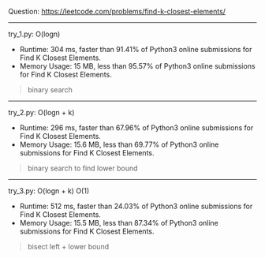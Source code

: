 Question: https://leetcode.com/problems/find-k-closest-elements/

---

try_1.py: O(logn)
* Runtime: 304 ms, faster than 91.41% of Python3 online submissions for Find K Closest Elements.
* Memory Usage: 15 MB, less than 95.57% of Python3 online submissions for Find K Closest Elements.

> binary search 

---

try_2.py: O(logn + k)

* Runtime: 296 ms, faster than 67.96% of Python3 online submissions for Find K Closest Elements.
* Memory Usage: 15.6 MB, less than 69.77% of Python3 online submissions for Find K Closest Elements.

> binary search to find lower bound

---

try_3.py: O(logn + k) O(1)

* Runtime: 512 ms, faster than 24.03% of Python3 online submissions for Find K Closest Elements.
* Memory Usage: 15.5 MB, less than 87.34% of Python3 online submissions for Find K Closest Elements.

> bisect left + lower bound
